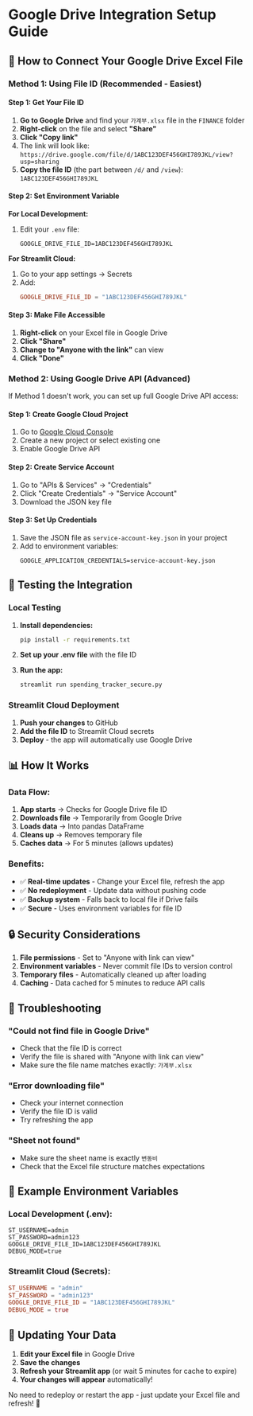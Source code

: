 # Google Drive Integration Setup Guide

## 🔧 How to Connect Your Google Drive Excel File

### Method 1: Using File ID (Recommended - Easiest)

#### Step 1: Get Your File ID
1. **Go to Google Drive** and find your `가계부.xlsx` file in the `FINANCE` folder
2. **Right-click** on the file and select **"Share"**
3. **Click "Copy link"**
4. The link will look like: `https://drive.google.com/file/d/1ABC123DEF456GHI789JKL/view?usp=sharing`
5. **Copy the file ID** (the part between `/d/` and `/view`): `1ABC123DEF456GHI789JKL`

#### Step 2: Set Environment Variable
**For Local Development:**
1. Edit your `.env` file:
   ```env
   GOOGLE_DRIVE_FILE_ID=1ABC123DEF456GHI789JKL
   ```

**For Streamlit Cloud:**
1. Go to your app settings → Secrets
2. Add:
   ```toml
   GOOGLE_DRIVE_FILE_ID = "1ABC123DEF456GHI789JKL"
   ```

#### Step 3: Make File Accessible
1. **Right-click** on your Excel file in Google Drive
2. **Click "Share"**
3. **Change to "Anyone with the link"** can view
4. **Click "Done"**

### Method 2: Using Google Drive API (Advanced)

If Method 1 doesn't work, you can set up full Google Drive API access:

#### Step 1: Create Google Cloud Project
1. Go to [Google Cloud Console](https://console.cloud.google.com/)
2. Create a new project or select existing one
3. Enable Google Drive API

#### Step 2: Create Service Account
1. Go to "APIs & Services" → "Credentials"
2. Click "Create Credentials" → "Service Account"
3. Download the JSON key file

#### Step 3: Set Up Credentials
1. Save the JSON file as `service-account-key.json` in your project
2. Add to environment variables:
   ```env
   GOOGLE_APPLICATION_CREDENTIALS=service-account-key.json
   ```

## 🚀 Testing the Integration

### Local Testing
1. **Install dependencies:**
   ```bash
   pip install -r requirements.txt
   ```

2. **Set up your .env file** with the file ID

3. **Run the app:**
   ```bash
   streamlit run spending_tracker_secure.py
   ```

### Streamlit Cloud Deployment
1. **Push your changes** to GitHub
2. **Add the file ID** to Streamlit Cloud secrets
3. **Deploy** - the app will automatically use Google Drive

## 📊 How It Works

### Data Flow:
1. **App starts** → Checks for Google Drive file ID
2. **Downloads file** → Temporarily from Google Drive
3. **Loads data** → Into pandas DataFrame
4. **Cleans up** → Removes temporary file
5. **Caches data** → For 5 minutes (allows updates)

### Benefits:
- ✅ **Real-time updates** - Change your Excel file, refresh the app
- ✅ **No redeployment** - Update data without pushing code
- ✅ **Backup system** - Falls back to local file if Drive fails
- ✅ **Secure** - Uses environment variables for file ID

## 🔒 Security Considerations

1. **File permissions** - Set to "Anyone with link can view"
2. **Environment variables** - Never commit file IDs to version control
3. **Temporary files** - Automatically cleaned up after loading
4. **Caching** - Data cached for 5 minutes to reduce API calls

## 🐛 Troubleshooting

### "Could not find file in Google Drive"
- Check that the file ID is correct
- Verify the file is shared with "Anyone with link can view"
- Make sure the file name matches exactly: `가계부.xlsx`

### "Error downloading file"
- Check your internet connection
- Verify the file ID is valid
- Try refreshing the app

### "Sheet not found"
- Make sure the sheet name is exactly `변동비`
- Check that the Excel file structure matches expectations

## 📝 Example Environment Variables

### Local Development (.env):
```env
ST_USERNAME=admin
ST_PASSWORD=admin123
GOOGLE_DRIVE_FILE_ID=1ABC123DEF456GHI789JKL
DEBUG_MODE=true
```

### Streamlit Cloud (Secrets):
```toml
ST_USERNAME = "admin"
ST_PASSWORD = "admin123"
GOOGLE_DRIVE_FILE_ID = "1ABC123DEF456GHI789JKL"
DEBUG_MODE = true
```

## 🔄 Updating Your Data

1. **Edit your Excel file** in Google Drive
2. **Save the changes**
3. **Refresh your Streamlit app** (or wait 5 minutes for cache to expire)
4. **Your changes will appear** automatically!

No need to redeploy or restart the app - just update your Excel file and refresh! 🎉 